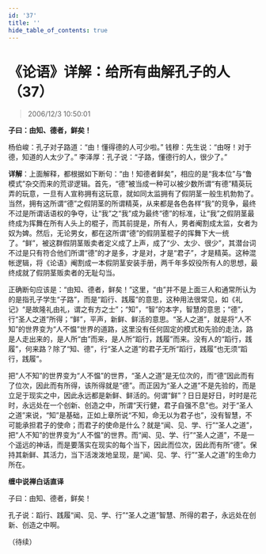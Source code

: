 ```yaml
---
id: '37'
title: ''
hide_table_of_contents: true
---
```


# 《论语》详解：给所有曲解孔子的人（37）

> 2006/12/3 10:50:01

**子曰：由知、德者，鲜矣！**
 
杨伯峻：孔子对子路道：“由！懂得德的人可少啦。”
钱穆：先生说：“由呀！对于德，知道的人太少了。”
李泽厚：孔子说：“子路，懂德行的人，很少了。”
 
**详解**：上面解释，都根据如下断句：“由！知德者鲜矣”，相应的是“我本位”与“鲁模式”杂交而来的荒谬逻辑。首先，“德”被当成一种可以被少数所谓“有德”精英玩弄的玩意，一旦有人宣称拥有这玩意，就如同太监拥有了假阴茎一般生机勃勃了。当然，拥有这所谓“德”之假阴茎的所谓精英，从来都是各色各样“我”的竞争，最终不过是所谓话语权的争夺，让“我”之“我”成为最终“德”的标准，让“我”之假阴茎最终成为挥舞在所有人头上的棍子，而其前提是，所有人，男者阉割成太监，女者为奴为婢。然后，无论男女，都在这所谓“德”的假阴茎棍子的挥舞下大一统了。“鲜”，被这群假阴茎贩卖者定义成了上声，成了“少、太少、很少”，其潜台词不过是只有符合他们所谓“德”的才是多，才是对，才是“君子”，才是精英。这种混帐逻辑，将《论语》阉割成一本假阴茎安装手册，两千年多奴役所有人的思想，最终成就了假阴茎贩卖者的无耻勾当。
 
正确断句应该是：“由知、德者，鲜矣！”这里，“由”并不是上面三人和通常所认为的是指孔子学生“子路”，而是“蹈行、践履”的意思，这种用法很常见，如《礼记》“是故隆礼由礼，谓之有方之士”；“知”，“智”的本字，智慧的意思；“德”，行“圣人之道”所得；“鲜”，平声，新鲜、鲜活的意思。“圣人之道”，就是将“人不知”的世界变为“人不愠”世界的道路，这里没有任何固定的模式和先验的走法，路是人走出来的，是人所“由”而来，是人所“蹈行，践履”而来。没有人的“蹈行，践履”，何来路？除了“知、德”，行“圣人之道”的君子无所“蹈行，践履”也无须“蹈行，践履”。
 
把“人不知”的世界变为“人不愠”的世界，“圣人之道”是无位次的，而“德”因此而有了位次，因此而有所得，该所得就是“德”。而正因为“圣人之道”不是先验的，而是立足于现实之中，因此永远都是新鲜、鲜活的。何谓“鲜”？日日是好日，时时是花时，永远处在一个创新、创造之中，所谓“天行健，君子自强不息”也。对于“圣人之道”来说，“知”是基础，正如上章所说“不知，命无以为君子也”，没有智慧，不可能承担君子的使命；而君子的使命是什么？就是“闻、见、学、行”“圣人之道”，把“人不知”的世界变为“人不愠”的世界。而“闻、见、学、行”“圣人之道”，不是一个遥远的神话，而是要落实在现实的每个当下，因此而位次，因此而有所“德”。保持其新鲜、其活力，当下活泼泼地呈现，是“闻、见、学、行”“圣人之道”的生命力所在。

**缠中说禅白话直译**

子曰：由知、德者，鲜矣！

孔子说：蹈行、践履“闻、见、学、行”“圣人之道”智慧、所得的君子，永远处在创新、创造之中啊。

（待续）